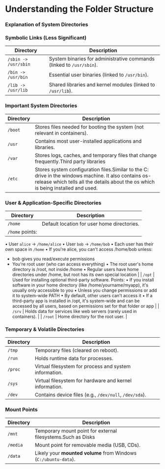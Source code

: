 # Understanding the Folder Structure

### Explanation of System Directories

### **Symbolic Links (Less Significant)**
| Directory | Description |
|-----------|-------------|
| `/sbin -> /usr/sbin` | System binaries for administrative commands (linked to `/usr/sbin`). |
| `/bin -> /usr/bin` | Essential user binaries (linked to `/usr/bin`). |
| `/lib -> /usr/lib` | Shared libraries and kernel modules (linked to `/usr/lib`). |

### **Important System Directories**
| Directory | Description |
|-----------|-------------|
| `/boot` | Stores files needed for booting the system (not relevant in containers). |
| `/usr` | Contains most user-installed applications and libraries. |
| `/var` | Stores logs, caches, and temporary files that change frequently.Third party libraries |
| `/etc` | Stores system configuration files.Similar to the C: drive in the windows machine. It also contains os-release which tells all the details about the os which is being installed and used. |

### **User & Application-Specific Directories**
| Directory | Description |
|-----------|-------------|
| `/home` | Default location for user home directories. |
| `/home` points: |
• User `alice` → `/home/alice`
• User `bob` → `/home/bob`
• Each user has their own space in `/home`
• If you're alice, you can't access /home/bob unless:
  - bob gives you read/execute permissions
  - You're root user (who can access everything)
• The root user's home directory is /root, not inside /home
• Regular users have home directories under /home, but root has its own special location |
| `/opt` | Used for installing optional third-party software. Points:
• If you install software in your home directory (like /home/yourname/myapp), it's usually only accessible to you
• Unless you change permissions or add it to system-wide PATH
• By default, other users can't access it
• If a third-party app is installed in /opt, it's system-wide and can be accessed by all users, based on permissions set for that folder or app |
| `/srv` | Holds data for services like web servers (rarely used in containers). |
| `/root` | Home directory for the root user. |
### **Temporary & Volatile Directories**
| Directory | Description |
|-----------|-------------|
| `/tmp` | Temporary files (cleared on reboot). |
| `/run` | Holds runtime data for processes. |
| `/proc` | Virtual filesystem for process and system information. |
| `/sys` | Virtual filesystem for hardware and kernel information. |
| `/dev` | Contains device files (e.g., `/dev/null`, `/dev/sda`). |

### **Mount Points**
| Directory | Description |
|-----------|-------------|
| `/mnt` | Temporary mount point for external filesystems.Such as Disks  |
| `/media` | Mount point for removable media (USB, CDs). |
| `/data` | Likely your **mounted volume** from Windows (`C:/ubuntu-data`). |
